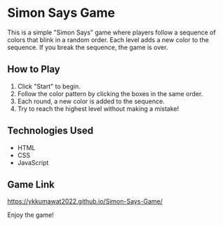 # Simon Says Game


This is a simple "Simon Says" game where players follow a sequence of colors that blink in a random order.
Each level adds a new color to the sequence. If you break the sequence, the game is over. 

## How to Play
1. Click "Start" to begin.
2. Follow the color pattern by clicking the boxes in the same order.
3. Each round, a new color is added to the sequence.
4. Try to reach the highest level without making a mistake!

## Technologies Used
- HTML
- CSS
- JavaScript
## Game Link 
https://ykkumawat2022.github.io/Simon-Says-Game/

Enjoy the game!
